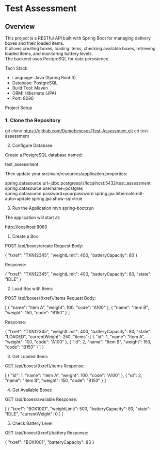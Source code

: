 # Test Assessment

## Overview
This project is a RESTful API built with Spring Boot for managing delivery boxes and their loaded items.  
It allows creating boxes, loading items, checking available boxes, retrieving loaded items, and monitoring battery levels.  
The backend uses PostgreSQL for data persistence.

Tech Stack
- Language: Java (Spring Boot 3)
- Database: PostgreSQL
- Build Tool: Maven
- ORM: Hibernate (JPA)
- Port: 8080


Project Setup

### 1. Clone the Repository

git clone https://github.com/Dumebimoses/Test-Assessment.git
cd test-assessment

2. Configure Database

Create a PostgreSQL database named:

test_assessment


Then update your src/main/resources/application.properties:

spring.datasource.url=jdbc:postgresql://localhost:5432/test_assessment
spring.datasource.username=postgres
spring.datasource.password=yourpassword
spring.jpa.hibernate.ddl-auto=update
spring.jpa.show-sql=true

3. Run the Application
mvn spring-boot:run


The application will start at:

http://localhost:8080

1. Create a Box

POST /api/boxes/create
Request Body:

{
  "txref": "TXN12345",
  "weightLimit": 400,
  "batteryCapacity": 80
}


Response:

{
  "txref": "TXN12345",
  "weightLimit": 400,
  "batteryCapacity": 80,
  "state": "IDLE"
}

2. Load Box with Items

POST /api/boxes/{txref}/items
Request Body:

[
  {
    "name": "Item A",
    "weight": 100,
    "code": "A100"
  },
  {
    "name": "Item B",
    "weight": 150,
    "code": "B150"
  }
]


Response:

{
  "txref": "TXN12345",
  "weightLimit": 400,
  "batteryCapacity": 80,
  "state": "LOADED",
  "currentWeight": 250,
  "items": [
    {
      "id": 1,
      "name": "Item A",
      "weight": 100,
      "code": "A100"
    },
    {
      "id": 2,
      "name": "Item B",
      "weight": 150,
      "code": "B150"
    }
  ]
}

3. Get Loaded Items

GET /api/boxes/{txref}/items
Response:

[
  {
    "id": 1,
    "name": "Item A",
    "weight": 100,
    "code": "A100"
  },
  {
    "id": 2,
    "name": "Item B",
    "weight": 150,
    "code": "B150"
  }
]

4. Get Available Boxes

GET /api/boxes/available
Response:

[
  {
    "txref": "BOX1001",
    "weightLimit": 500,
    "batteryCapacity": 80,
    "state": "IDLE",
   "currentWeight": 0
  }
]

5. Check Battery Level

GET /api/boxes/{txref}/battery
Response:

{
  "txref": "BOX1001",
  "batteryCapacity": 80
}

